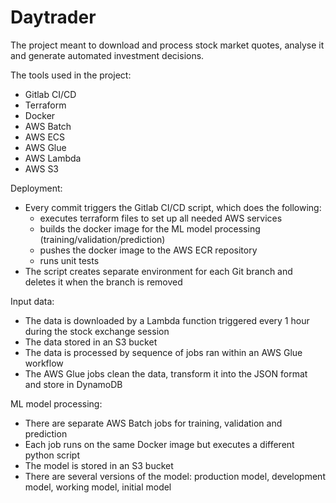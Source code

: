 # Daytrader

The project meant to download and process stock market quotes, analyse it and generate automated investment decisions. 

The tools used in the project:
* Gitlab CI/CD
* Terraform
* Docker
* AWS Batch
* AWS ECS
* AWS Glue
* AWS Lambda
* AWS S3

Deployment:
* Every commit triggers the Gitlab CI/CD script, which does the following:
  * executes terraform files to set up all needed AWS services
  * builds the docker image for the ML model processing (training/validation/prediction)
  * pushes the docker image to the AWS ECR repository
  * runs unit tests 
* The script creates separate environment for each Git branch and deletes it when the branch is removed

Input data:
* The data is downloaded by a Lambda function triggered every 1 hour during the stock exchange session
* The data stored in an S3 bucket
* The data is processed by sequence of jobs ran within an AWS Glue workflow
* The AWS Glue jobs clean the data, transform it into the JSON format and store in DynamoDB

ML model processing:
* There are separate AWS Batch jobs for training, validation and prediction
* Each job runs on the same Docker image but executes a different python script
* The model is stored in an S3 bucket
* There are several versions of the model: production model, development model, working model, initial model
